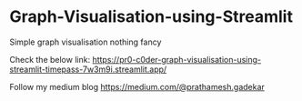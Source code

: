 # Graph-Visualisation-using-Streamlit
Simple graph visualisation nothing fancy

Check the below link:
https://pr0-c0der-graph-visualisation-using-streamlit-timepass-7w3m9i.streamlit.app/

Follow my medium blog https://medium.com/@prathamesh.gadekar
